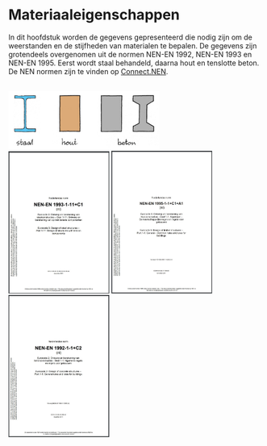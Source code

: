 # Materiaaleigenschappen

In dit hoofdstuk worden de gegevens gepresenteerd die nodig zijn om de weerstanden en de stijfheden van materialen te bepalen. De gegevens zijn grotendeels overgenomen uit de normen NEN-EN 1992, NEN-EN 1993 en NEN-EN 1995. Eerst wordt staal behandeld, daarna hout en tenslotte beton. De NEN normen zijn te vinden op [Connect.NEN](https://connect.nen.nl/).

<br>

<img src="Images/staalhoutbeton.jpg" alt="Staal, Hout, Beton" width="300px" >

<br>

<img src="Images/1993.jpg" alt="Norm 1993" width="200px" />
<img src="Images/1995.jpg" alt="Norm 1995" width="200px" />
<img src="Images/1992.jpg" alt="Norm 1992" width="200px" />